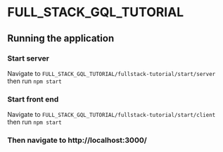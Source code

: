 # FULL_STACK_GQL_TUTORIAL

## Running the application

### Start server
Navigate to `FULL_STACK_GQL_TUTORIAL/fullstack-tutorial/start/server` then run `npm start`

### Start front end
Navigate to `FULL_STACK_GQL_TUTORIAL/fullstack-tutorial/start/client` then run `npm start`

### Then navigate to http://localhost:3000/

